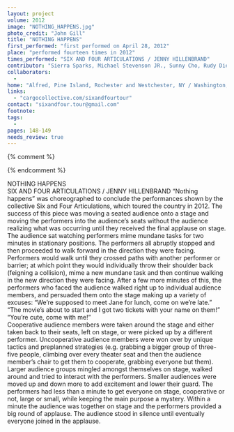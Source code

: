 ```yaml
---
layout: project
volume: 2012
image: "NOTHING_HAPPENS.jpg"
photo_credit: "John Gill"
title: "NOTHING HAPPENS"
first_performed: "first performed on April 28, 2012"
place: "performed fourteen times in 2012"
times_performed: "SIX AND FOUR ARTICULATIONS / JENNY HILLENBRAND"
contributor: "Sierra Sparks, Michael Stevenson JR., Sunny Cho, Rudy Dieudonne, B. Avery Syrig, Willian Head, Emily Smith, Laura Smith, Krystal Redding, Michael Downie"
collaborators: 
  - 
home: "Alfred, Pine Island, Rochester and Westchester, NY / Washington, MD"
links: 
  - "cargocollective.com/sixandfourtour"
contact: "sixandfour.tour@gmail.com"
footnote: 
tags: 
  - 
pages: 148-149
needs_review: true
---
```


{% comment %} 

{% endcomment %}

 NOTHING HAPPENS  
 SIX AND FOUR ARTICULATIONS / JENNY HILLENBRAND 
 “Nothing happens” was choreographed to conclude the performances shown by the collective Six and Four Articulations, which toured the country in 2012. The success of this piece was moving a seated audience onto a stage and moving the performers into the audience’s seats without the audience realizing what was occurring until they received the final applause on stage. The audience sat watching performers mime mundane tasks for two minutes in stationary positions. The performers all abruptly stopped and then proceeded to walk forward in the direction they were facing. Performers would walk until they crossed paths with another performer or barrier; at which point they would individually throw their shoulder back (feigning a collision), mime a new mundane task and then continue walking in the new direction they were facing. After a few more minutes of this, the performers who faced the audience walked right up to individual audience members, and persuaded them onto the stage making up a variety of excuses: “We’re supposed to meet Jane for lunch, come on we’re late.” “The movie’s about to start and I got two tickets with your name on them!” “You’re cute, come with me!”  
 Cooperative audience members were taken around the stage and either taken back to their seats, left on stage, or were picked up by a different performer. Uncooperative audience members were won over by unique tactics and preplanned strategies (e.g. grabbing a bigger group of three-five people, climbing over every theater seat and then the audience member’s chair to get them to cooperate, grabbing everyone but them). Larger audience groups mingled amongst themselves on stage, walked around and tried to interact with the performers. Smaller audiences were moved up and down more to add excitement and lower their guard. The performers had less than a minute to get everyone on stage, cooperative or not, large or small, while keeping the main purpose a mystery. Within a minute the audience was together on stage and the performers provided a big round of applause. The audience stood in silence until eventually everyone joined in the applause.  
